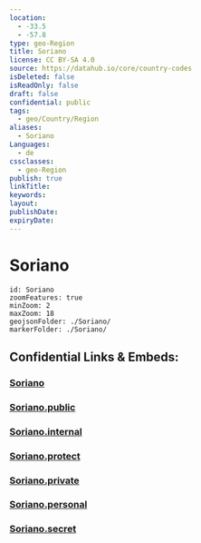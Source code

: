 ```yaml
---
location:
  - -33.5
  - -57.8
type: geo-Region
title: Soriano
license: CC BY-SA 4.0
source: https://datahub.io/core/country-codes
isDeleted: false
isReadOnly: false
draft: false
confidential: public
tags:
  - geo/Country/Region
aliases:
  - Soriano
Languages:
  - de
cssclasses:
  - geo-Region
publish: true
linkTitle:
keywords:
layout:
publishDate:
expiryDate:
---
```


# Soriano

```leaflet
id: Soriano
zoomFeatures: true 
minZoom: 2 
maxZoom: 18
geojsonFolder: ./Soriano/
markerFolder: ./Soriano/
```


## Confidential Links & Embeds: 

### [Soriano](/_Standards/Earth/Continent/America~South/Uruguay/departments~Uruguay/Soriano.md) 

### [Soriano.public](/_public/Earth/Continent/America~South/Uruguay/departments~Uruguay/Soriano.public.md) 

### [Soriano.internal](/_internal/Earth/Continent/America~South/Uruguay/departments~Uruguay/Soriano.internal.md) 

### [Soriano.protect](/_protect/Earth/Continent/America~South/Uruguay/departments~Uruguay/Soriano.protect.md) 

### [Soriano.private](/_private/Earth/Continent/America~South/Uruguay/departments~Uruguay/Soriano.private.md) 

### [Soriano.personal](/_personal/Earth/Continent/America~South/Uruguay/departments~Uruguay/Soriano.personal.md) 

### [Soriano.secret](/_secret/Earth/Continent/America~South/Uruguay/departments~Uruguay/Soriano.secret.md)

